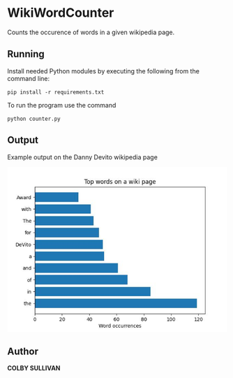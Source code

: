 # WikiWordCounter

Counts the occurence of words in a given wikipedia page.

## Running

Install needed Python modules by executing the following from the command line:

```
pip install -r requirements.txt
```

To run the program use the command

```
python counter.py
```

## Output

Example output on the Danny Devito wikipedia page 

![words](words.jpg)

## Author

**COLBY SULLIVAN**
